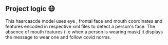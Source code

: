 ## Project logic 😷
This haarcascde model uses eye , frontal face and mouth coordinates and features encoded in respective xml files to detect a person's face.
The absence of mouth features (i.e when a person is wearing mask) it displays the message to wear one and follow covid norms.
 
